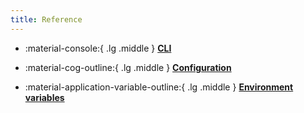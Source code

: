 ```yaml
---
title: Reference
---
```


<div class="grid cards" markdown>

- :material-console:{ .lg .middle } __[CLI](./cli/grafanactl.md)__

- :material-cog-outline:{ .lg .middle } __[Configuration](./configuration/index.md)__

- :material-application-variable-outline:{ .lg .middle } __[Environment variables](./environment-variables/index.md)__

</div>
